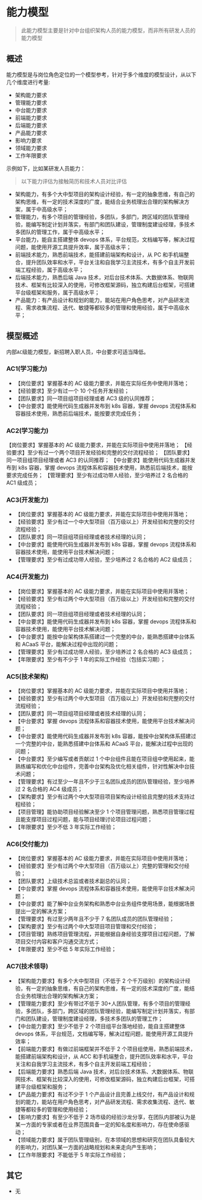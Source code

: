 # 能力模型

> 此能力模型主要是针对中台组织架构人员的能力模型，而非所有研发人员的能力模型

## 概述

能力模型是与岗位角色定位的一个模型参考，针对于多个维度的模型设计，从以下几个维度进行考量:

- 架构能力要求
- 管理能力要求
- 中台能力要求
- 前端能力要求
- 后端能力要求
- 产品能力要求
- 影响力要求
- 领域能力要求
- 工作年限要求

示例如下，比如某研发人员能力：

> 以下能力评估为接触简历和技术人员对比评估

- 架构能力，有多个大中型项目的架构设计经验，有一定的抽象思维，有自己的架构思维，有一定的技术深度的广度，能结合业务梳理出合理的架构解决方案，属于中高级水平；
- 管理能力，有多个项目的管理经验，多团队，多部门，跨区域的团队管理经验，能编写制定计划并落实，有部门和团队建设，管理制度建设经理，多技术多团队的管理工作，属于中高级水平；
- 平台能力，能自主搭建整体 devops 体系，平台规范，文档编写等，解决过程问题，能使用开源工具提升效率，属于高级水平；
- 前端技术能力，熟悉前端技术，能搭建前端架构和设计，从 PC 和手机端整合，提升团队效率和水平，平台关注和自我学习主流技术，有多个自主开发前端工程经验，属于高级水平；
- 后端技术能力，熟悉后端 Java 技术，对后台技术体系、大数据体系、物联网技术、框架有比较深入的使用，可修改框架源码，独立构建后台框架，可搭建平台级框架和服务，属于高级水平；
- 产品能力：有产品设计和规划的能力，能站在用户角色思考，对产品研发流程、需求收集流程、迭代、敏捷等都较多的管理和使用经验，属于中高级水平；

## 模型概述

内部`AC`级能力模型，新招聘入职人员，中台要求可适当降低。

### AC1(学习能力)

- 【岗位要求】掌握基本的 AC 级能力要求，并能在实际任务中使用并落地；
- 【经验要求】至少有过一个 10 个任务开发经验；
- 【团队要求】同一项目组项目经理或者 AC3 级的认同推荐；
- 【中台要求】能使用代码生成器并发布到 k8s 容器，掌握 devops 流程体系和容器技术使用，熟悉前后端技术，能按要求完成任务；

### AC2(学习能力)

【岗位要求】掌握基本的 AC 级能力要求，并能在实际项目中使用并落地；
【经验要求】至少有过一个两个项目开发经验和完整的交付流程经验；
【团队要求】同一项目组项目经理或者 AC3 的认同推荐；
【中台要求】能使用代码生成器并发布到 k8s 容器，掌握 devops 流程体系和容器技术使用，熟悉前后端技术，能按要求完成任务；
【管理要求】至少有过成功带人经验，至少培养过 2 名合格的 AC1 级成员；

### AC3(开发能力)

- 【岗位要求】掌握基本的 AC 级能力要求，并能在实际项目中使用并落地；
- 【经验要求】至少有过一个中大型项目（百万级以上）开发经验和完整的交付流程经验；
- 【团队要求】同一项目组项目经理或者技术经理的认同；
- 【中台要求】能使用代码生成器并发布到 k8s 容器，掌握 devops 流程体系和容器技术使用，能使用平台技术解决问题；
- 【管理要求】至少有过成功带人经验，至少培养过 2 名合格的 AC2 级成员；

### AC4(开发能力)

- 【岗位要求】掌握基本的 AC 级能力要求，并能在实际项目中使用并落地；
- 【经验要求】至少有过两个中大型项目（百万级以上）开发经验和完整的交付流程经验；
- 【团队要求】同一项目组项目经理或者技术经理的认同；
- 【中台要求】能使用代码生成器并发布到 k8s 容器，掌握 devops 流程体系和容器技术使用，能使用平台技术解决问题；
- 【中台要求】能按中台架构体系搭建过一个完整的中台，能熟悉搭建中台体系和 ACaaS 平台，能解决过程中出现的问题；
- 【管理要求】至少有过成功带人经验，至少培养过 2 名合格的 AC3 级成员；
- 【年限要求】至少有不少于 1 年的实际工作经验（包括实习期）；

### AC5(技术架构)

- 【岗位要求】掌握基本的 AC 级能力要求，并能在实际项目中使用并落地；
- 【经验要求】至少有过两个中大型项目（百万级以上）开发经验和完整的交付流程经验；
- 【团队要求】同一项目组项目经理或者技术经理的认同；
- 【中台要求】掌握 devops 流程体系和容器技术使用，能使用平台技术解决问题；
- 【中台要求】能使用代码生成器并发布到 k8s 容器，能按中台架构体系搭建过一个完整的中台，能熟悉搭建中台体系和 ACaaS 平台，能解决过程中出现的问题；
- 【中台要求】至少编写或者贡献过 1 个中台组件且能在项目组中使用起来，能熟练编写和优化中台组件，完善中台架构及优化相关组件，针对性解决中台技术问题；
- 【管理要求】有过至少一年且不少于三名团队成员的团队管理经验，至少培养过 2 名合格的 AC4 级成员；
- 【架构要求】至少有过两个中大型项目项目架构设计经验且完整的技术支持过程经验；
- 【项目管理】能协助项目经验解决至少 1 个项目管理问题，熟悉项目管理过程且能支撑项目过程问题，能与项目经理讨论项目过程问题；
- 【年限要求】至少不低 3 年实际工作经验；

### AC6(交付能力)

- 【岗位要求】掌握基本的 AC 级能力要求，并能在实际项目中使用并落地；
- 【经验要求】至少有过两个中大型项目（百万级以上）完整的管理和交付经验；
- 【团队要求】上级技术总监或者技术副总的认同；
- 【中台要求】掌握 devops 流程体系和容器技术使用，能使用平台技术解决问题；
- 【中台要求】能了解中台业务架构和熟悉中台业务组件使用场景，能根据场景提出一定的解决方案；
- 【管理要求】有过至少两年且不少于 7 名团队成员的团队管理经验；
- 【架构要求】至少有过两个中大型项目项目管理和交付经验；
- 【项目管理】熟练项目管理流程，并能根据自身经验支撑项目过程问题，了解项目交付内容和客户沟通交流方式；
- 【年限要求】至少不低 5 年实际工作经验；

### AC7(技术领导)

- 【架构能力要求】有多个大中型项目（不低于 2 个千万级别）的架构设计经验，有一定的抽象思维，有自己的架构思维，有一定的技术深度的广度，能结合业务梳理出合理的架构解决方案；
- 【管理能力要求】至少有带过不低于 30+人团队管理，有多个项目的管理经验，多团队，多部门，跨区域的团队管理经验，能编写制定计划并落实，有部门和团队建设，管理制度建设经理，多技术多团队的管理工作；
- 【中台能力要求】至少不低于 2 个项目组平台落地经验，能自主搭建整体 devops 体系，平台规范，文档编写等，解决过程问题，能使用开源工具提升效率；
- 【前端能力要求】有做过前端框架并不低于 2 个项目组使用，熟悉前端技术，能搭建前端架构和设计，从 ACC 和手机端整合，提升团队效率和水平，平台关注和自我学习主流技术，有多个自主开发前端工程经验；
- 【后端能力要求】熟悉后端 Java 技术，对后台技术体系、大数据体系、物联网技术、框架有比较深入的使用，可修改框架源码，独立构建后台框架，可搭建平台级框架和服务；
- 【产品能力要求】有过不少于 1 个产品设计且完善上线交付，有产品设计和规划的能力，能站在用户角色思考，对产品研发流程、需求收集流程、迭代、敏捷等都较多的管理和使用经验；
- 【影响力要求】有至少不低于 2 场市级的经验沙龙分享，在团队内部被认为是某一方面的专家或者在业界范围具备一定的知名度和影响力，存在使命感驱动；
- 【领域能力要求】属于团队管理级别，在本领域的思想和研究在团队具备较大的影响力，对团队某一方面的战略规划和未来走向产生影响；
- 【工作年限要求】不能低于 5 年实际工作经验；

## 其它

- 无
